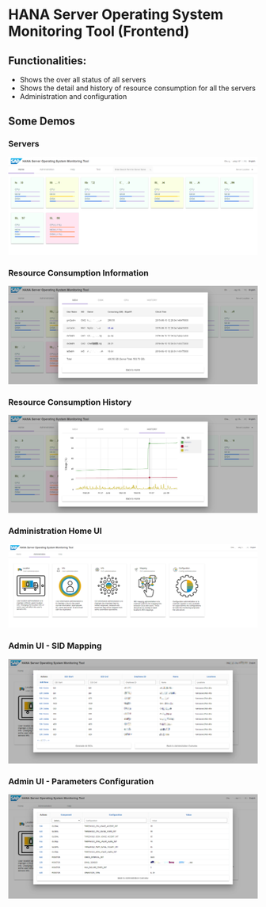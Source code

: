 # HANA Server Operating System Monitoring Tool (Frontend)

## Functionalities:
* Shows the over all status of all servers
* Shows the detail and history of resource consumption for all the servers
* Administration and configuration


## Some Demos

### Servers
![servers](https://raw.githubusercontent.com/ckyycc/hana-os-monitor-ui/master/demo/servers.png)

### Resource Consumption Information
![consumptions](https://raw.githubusercontent.com/ckyycc/hana-os-monitor-ui/master/demo/consumption.png)

### Resource Consumption History
![consumptions](https://raw.githubusercontent.com/ckyycc/hana-os-monitor-ui/master/demo/history.png)

### Administration Home UI
![administration](https://raw.githubusercontent.com/ckyycc/hana-os-monitor-ui/master/demo/admin.png)

### Admin UI - SID Mapping
![administrationSIDMapping](https://raw.githubusercontent.com/ckyycc/hana-os-monitor-ui/master/demo/admin-sidmapping.png)

### Admin UI - Parameters Configuration
![administrationConfig](https://raw.githubusercontent.com/ckyycc/hana-os-monitor-ui/master/demo/admin-configuration.png)

